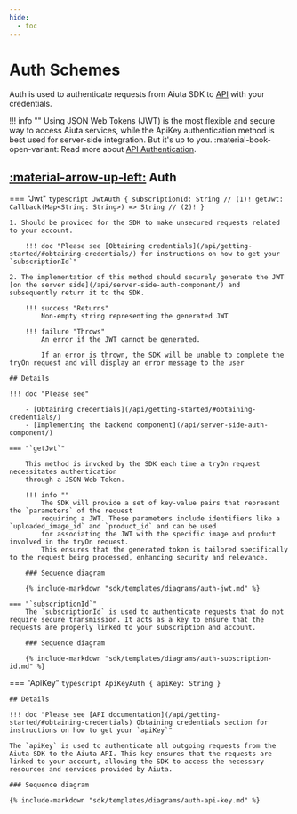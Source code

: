 ```yaml
---
hide:
  - toc
---
```

# Auth Schemes

Auth is used to authenticate requests from Aiuta SDK to [API](/api/try-on/workflow) with your credentials.

!!! info ""
    Using JSON Web Tokens (JWT) is the most flexible and secure way to access Aiuta services, while the ApiKey authentication method is best used for server-side integration. But it's up to you. :material-book-open-variant: Read more about [API Authentication](/api/getting-started/#authentication).

## [:material-arrow-up-left:](/sdk/developer/configuration/#configuration) Auth

=== "Jwt"
    ```typescript
    JwtAuth {
      subscriptionId: String // (1)!
      getJwt: Callback(Map<String: String>) => String // (2)!
    }
    ```

    1. Should be provided for the SDK to make unsecured requests related to your account.

        !!! doc "Please see [Obtaining credentials](/api/getting-started/#obtaining-credentials/) for instructions on how to get your `subscriptionId`"

    2. The implementation of this method should securely generate the JWT [on the server side](/api/server-side-auth-component/) and subsequently return it to the SDK.

        !!! success "Returns"
            Non-empty string representing the generated JWT

        !!! failure "Throws"
            An error if the JWT cannot be generated. 
            
            If an error is thrown, the SDK will be unable to complete the tryOn request and will display an error message to the user

    ## Details

    !!! doc "Please see"

        - [Obtaining credentials](/api/getting-started/#obtaining-credentials/)
        - [Implementing the backend component](/api/server-side-auth-component/)

    === "`getJwt`"

        This method is invoked by the SDK each time a tryOn request necessitates authentication
        through a JSON Web Token. 

        !!! info ""
            The SDK will provide a set of key-value pairs that represent the `parameters` of the request
            requiring a JWT. These parameters include identifiers like a `uploaded_image_id` and `product_id` and can be used 
            for associating the JWT with the specific image and product involved in the tryOn request. 
            This ensures that the generated token is tailored specifically to the request being processed, enhancing security and relevance.

        ### Sequence diagram

        {% include-markdown "sdk/templates/diagrams/auth-jwt.md" %}

    === "`subscriptionId`"
        The `subscriptionId` is used to authenticate requests that do not require secure transmission. It acts as a key to ensure that the requests are properly linked to your subscription and account.

        ### Sequence diagram

        {% include-markdown "sdk/templates/diagrams/auth-subscription-id.md" %}

=== "ApiKey"
    ```typescript
    ApiKeyAuth {
      apiKey: String
    }
    ```

    ## Details

    !!! doc "Please see [API documentation](/api/getting-started/#obtaining-credentials) Obtaining credentials section for instructions on how to get your `apiKey`"

    The `apiKey` is used to authenticate all outgoing requests from the Aiuta SDK to the Aiuta API. This key ensures that the requests are linked to your account, allowing the SDK to access the necessary resources and services provided by Aiuta. 

    ### Sequence diagram
    
    {% include-markdown "sdk/templates/diagrams/auth-api-key.md" %}
